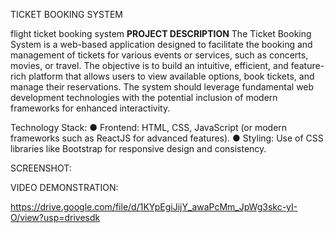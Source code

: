 TICKET BOOKING SYSTEM

flight ticket booking system
**PROJECT DESCRIPTION**
The Ticket Booking System is a web-based application designed to facilitate the booking and
management of tickets for various events or services, such as concerts, movies, or travel.
The objective is to build an intuitive, efficient, and feature-rich platform that allows users to
view available options, book tickets, and manage their reservations. The system should
leverage fundamental web development technologies with the potential inclusion of modern
frameworks for enhanced interactivity.

Technology Stack:
● Frontend: HTML, CSS, JavaScript (or modern frameworks such as ReactJS
for advanced features).
● Styling: Use of CSS libraries like Bootstrap for responsive design and
consistency.

SCREENSHOT:


VIDEO DEMONSTRATION:

https://drive.google.com/file/d/1KYpEgiJijY_awaPcMm_JpWg3skc-yI-O/view?usp=drivesdk





